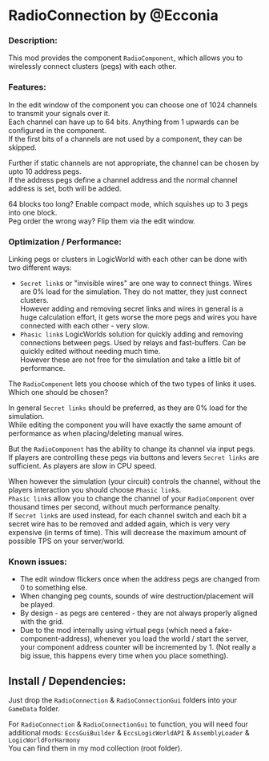 # RadioConnection by @Ecconia

### Description:

This mod provides the component `RadioComponent`, which allows you to wirelessly connect clusters (pegs) with each other.

### Features:

In the edit window of the component you can choose one of 1024 channels to transmit your signals over it.\
Each channel can have up to 64 bits. Anything from 1 upwards can be configured in the component.\
If the first bits of a channels are not used by a component, they can be skipped.

Further if static channels are not appropriate, the channel can be chosen by upto 10 address pegs.\
If the address pegs define a channel address and the normal channel address is set, both will be added.

64 blocks too long? Enable compact mode, which squishes up to 3 pegs into one block.\
Peg order the wrong way? Flip them via the edit window.

### Optimization / Performance:

Linking pegs or clusters in LogicWorld with each other can be done with two different ways:

- `Secret link`s or "invisible wires" are one way to connect things. Wires are 0% load for the simulation. They do not matter, they just connect clusters.\
  However adding and removing secret links and wires in general is a huge calculation effort, it gets worse the more pegs and wires you have connected with each other - very slow.
- `Phasic link`s LogicWorlds solution for quickly adding and removing connections between pegs. Used by relays and fast-buffers. Can be quickly edited without needing much time.\
  However these are not free for the simulation and take a little bit of performance.

The `RadioComponent` lets you choose which of the two types of links it uses. Which one should be chosen?

In general `Secret links` should be preferred, as they are 0% load for the simulation.\
While editing the component you will have exactly the same amount of performance as when placing/deleting manual wires.

But the `RadioComponent` has the ability to change its channel via input pegs.\
If players are controlling these pegs via buttons and levers `Secret links` are sufficient. As players are slow in CPU speed.

When however the simulation (your circuit) controls the channel, without the players interaction you should choose `Phasic link`s.\
`Phasic link`s allow you to change the channel of your `RadioComponent` over thousand times per second, without much performance penalty.\
If `Secret link`s are used instead, for each channel switch and each bit a secret wire has to be removed and added again, which is very very expensive (in terms of time). This will decrease the maximum amount of possible TPS on your server/world.

### Known issues:

- The edit window flickers once when the address pegs are changed from 0 to something else.
- When changing peg counts, sounds of wire destruction/placement will be played.
- By design - as pegs are centered - they are not always properly aligned with the grid.
- Due to the mod internally using virtual pegs (which need a fake-component-address), whenever you load the world / start the server, your component address counter will be incremented by 1. (Not really a big issue, this happens every time when you place something). 

## Install / Dependencies:

Just drop the `RadioConnection` & `RadioConnectionGui` folders into your `GameData` folder.

For `RadioConnection` & `RadioConnectionGui` to function, you will need four additional mods: `EccsGuiBuilder` & `EccsLogicWorldAPI` & `AssemblyLoader` & `LogicWorldForHarmony`\
You can find them in my mod collection (root folder).
